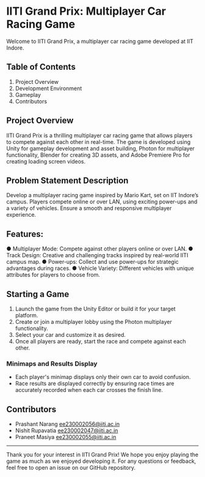 # IITI Grand Prix: Multiplayer Car Racing Game

Welcome to IITI Grand Prix, a multiplayer car racing game developed at IIT Indore. 

## Table of Contents
1. Project Overview
2. Development Environment
3. Gameplay
4. Contributors

## Project Overview
IITI Grand Prix is a thrilling multiplayer car racing game that allows players to compete against each other in real-time. The game is developed using Unity for gameplay development and asset building, Photon for multiplayer functionality, Blender for creating 3D assets, and Adobe Premiere Pro for creating loading screen videos.

## Problem Statement Description
Develop a multiplayer racing game inspired by Mario Kart, set on IIT Indore’s campus. Players compete online or over LAN, using exciting power-ups and a variety of vehicles. Ensure a smooth and responsive multiplayer experience.

## Features:
● Multiplayer Mode: Compete against other players online or over LAN.
● Track Design: Creative and challenging tracks inspired by real-world IITI campus map.
● Power-ups: Collect and use power-ups for strategic advantages during races.
● Vehicle Variety: Different vehicles with unique attributes for players to choose from.

## Starting a Game
1. Launch the game from the Unity Editor or build it for your target platform.
2. Create or join a multiplayer lobby using the Photon multiplayer functionality.
3. Select your car and customize it as desired.
4. Once all players are ready, start the race and compete against each other.

### Minimaps and Results Display
- Each player's minimap displays only their own car to avoid confusion.
- Race results are displayed correctly by ensuring race times are accurately recorded when each car crosses the finish line.

## Contributors
- Prashant Narang
  ee230002056@iiti.ac.in
- Nishit Rupavatia
  ee230002047@iiti.ac.in
- Praneet Masiya
  ee230002055@iiti.ac.in

---

Thank you for your interest in IITI Grand Prix! We hope you enjoy playing the game as much as we enjoyed developing it. For any questions or feedback, feel free to open an issue on our GitHub repository.
